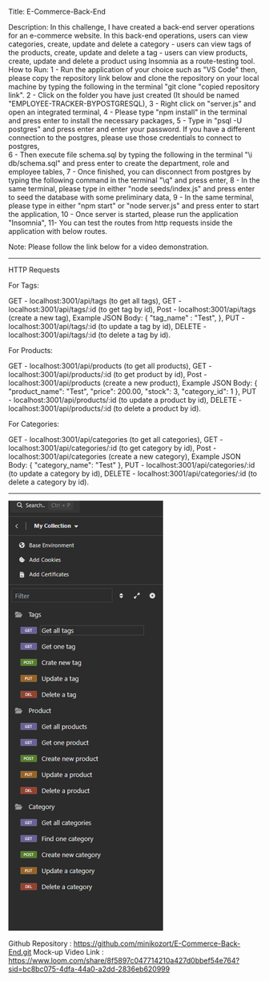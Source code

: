 Title: 
E-Commerce-Back-End


Description:
In this challenge, I have created a back-end server operations for an e-commerce website. In this back-end operations, users can view categories, create, update and delete a category - users can view tags of the products, create, update and delete a tag - users can view products, create, update and delete a product using Insomnia as a route-testing tool.  
How to Run:
1 - Run the application of your choice such as "VS Code" then, please copy the repository link below and clone the repository on your local machine by typing the following in the terminal "git clone "copied repository link".
2 - Click on the folder you have just created (It should be named "EMPLOYEE-TRACKER-BYPOSTGRESQL),
3 - Right click on "server.js" and open an integrated terminal,
4 - Please type "npm install" in the terminal and press enter to install the necessary packages,
5 - Type in "psql -U postgres" and press enter and enter your password. If you have a different connection to the postgres, please use those credentials to connect to postgres,  
6 - Then execute file schema.sql by typing the following in the terminal "\i db/schema.sql" and press enter to create the department, role and employee tables,
7 - Once finished, you can disconnect from postgres by typing the following command in the terminal "\q" and press enter,
8 - In the same terminal, please type in either "node seeds/index.js" and press enter to seed the database with some preliminary data,
9 - In the same terminal, please type in either "npm start" or "node server.js" and press enter to start the application,
10 - Once server is started, please run the application "Insomnia",
11- You can test the routes from http requests inside the application with below routes.

Note: Please follow the link below for a video demonstration. 

________________________________________________________________________________

HTTP Requests

For Tags: 

GET - localhost:3001/api/tags (to get all tags),
GET - localhost:3001/api/tags/:id (to get tag by id),
Post - localhost:3001/api/tags (create a new tag),
Example JSON Body: 
{
	"tag_name" : "Test",
},
PUT - localhost:3001/api/tags/:id (to update a tag by id),
DELETE - localhost:3001/api/tags/:id (to delete a tag by id).

For Products:

GET - localhost:3001/api/products (to get all products),
GET - localhost:3001/api/products/:id (to get product by id),
Post - localhost:3001/api/products (create a new product),
Example JSON Body: 
{
  "product_name": "Test",
  "price": 200.00,
  "stock": 3,
  "category_id": 1
},
PUT - localhost:3001/api/products/:id (to update a product by id),
DELETE - localhost:3001/api/products/:id (to delete a product by id).

For Categories:

GET - localhost:3001/api/categories (to get all categories),
GET - localhost:3001/api/categories/:id (to get category by id),
Post - localhost:3001/api/categories (create a new category),
Example JSON Body: 
{
  "category_name": "Test"
},
PUT - localhost:3001/api/categories/:id (to update a category by id),
DELETE - localhost:3001/api/categories/:id (to delete a category by id).

________________________________________________________________________________

![alt text](./Assets/Pics/Routes.PNG)

Github Repository : https://github.com/minikozort/E-Commerce-Back-End.git
Mock-up Video Link : https://www.loom.com/share/8f5897c047714210a427d0bbef54e764?sid=bc8bc075-4dfa-44a0-a2dd-2836eb620999